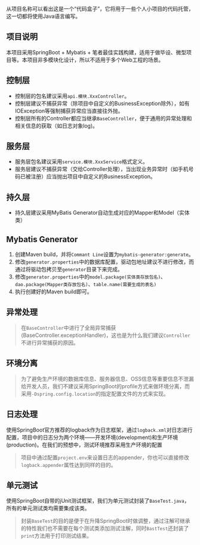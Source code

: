 从项目名称可以看出这是一个“代码盒子”，它将用于一些个人小项目的代码托管，这一切都将使用Java语言编写。


## 项目说明
本项目采用SpringBoot + Mybatis + 笔者最佳实践构建，适用于做毕设、微型项目等。本项目非多模块化设计，所以不适用于多个Web工程的场景。

## 控制层

- 控制层的包名建议采用`api.模块.XxxController`。
- 控制层建议不捕获异常（除项目中自定义的BusinessException除外），如有IOException等强制捕获异常应当直接往外抛。
- 控制层所有的Controller都应当继承`BaseController`，便于通用的异常处理和相关信息的获取（如日志对象log)。

## 服务层

- 服务层包名建议采用`service.模块.XxxService`格式定义。
- 服务层建议不捕获异常（交给Controller处理），当出现业务异常时（如手机号码已被注册）应当抛出项目中自定义的BusinessException。

## 持久层

- 持久层建议采用MyBatis Generator自动生成对应的Mapper和Model（实体类）

## Mybatis Generator
1. 创建Maven build，并将`Commant Line`设置为`mybatis-generator:generate`。
2. 修改`generator.properties`中的数据库配置，驱动包地址建议不进行修改，而通过将驱动包拷贝至`generator`目录下来完成。
3. 修改`generator.properties`中的`model.package(实体类存放包名)`、`dao.package(Mapper类存放包名)`、`table.name(需要生成的表名)`
4. 执行创建好的Maven build即可。

## 异常处理

> 在`BaseController`中进行了全局异常捕获(BaseController.exceptionHandler)，这也是为什么我们建议`Controller`不进行异常捕获的原因。

## 环境分离

> 为了避免生产环境的数据库信息、服务器信息、OSS信息等重要信息不泄漏给开发人员，我们不建议采用SpringBoot的profile方式来做环境分离，而采用`-Dspring.config.location`的指定配置文件的方式来实现。

## 日志处理
使用SpringBoot官方推荐的logback作为日志框架，通过`logback.xml`对日志进行配置，项目中的日志分为两个环境——开发环境(development)和生产环境(production)。在我们的预想中，测试环境推荐采用生产环境的配置

> 项目中通过配置`project.env`来设置日志的appender，你也可以直接修改`logback.appender`属性达到同样的目的。

## 单元测试
使用SpringBoot自带的jUnit测试框架，我们为单元测试封装了`BaseTest.java`，所有的单元测试类均需要集成该类。

> 封装`BaseTest`的目的是便于在升降SpringBoot时做调整，通过注解可继承的特性我们也不需要在每个测试类添加测试注解，同时`BastTest`还封装了`print`方法用于打印测试结果。